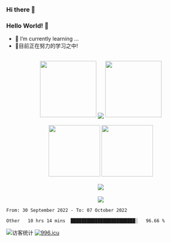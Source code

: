 ### Hi there 👋
### Hello World! 🙌

- 🌱 I’m currently learning ...
- 📖目前正在努力的学习之中!
<br/>
<div align="center">
  <img width="150" src="https://cdn.jsdelivr.net/gh/sun0225SUN/photos/images/202108300310676.png" />
  <img align="center" src="https://github-readme-streak-stats.herokuapp.com/?user=harlanhu&theme=dark&hide_border=true" />
  <img width="150" src="https://cdn.jsdelivr.net/gh/sun0225SUN/photos/images/202108300312623.png" />
</div>
<br/>
<div align="center">
  <img height="137px" src="https://github-readme-stats.vercel.app/api?username=harlanhu&hide_title=true&hide_border=true&show_icons=trueline_height=21&text_color=000&icon_color=000&bg_color=0,ea6161,ffc64d,fffc4d,52fa5a&theme=graywhite" />
  <img height="137px" src="https://github-readme-stats.vercel.app/api/top-langs/?username=harlanhu&hide_title=true&hide_border=true&layout=compact&langs_count=6&text_color=000&icon_color=fff&bg_color=0,52fa5a,4dfcff,c64dff&theme=graywhite" />
</div>
<br/>
<div align="center"><img  src="https://github-profile-trophy.vercel.app/?username=harlanhu&theme=gruvbox&row=1&column=6&no-frame=true&no-bg=true" /></div>
<br/>
<div align="center"> <img src="https://activity-graph.herokuapp.com/graph?username=harlanhu&theme=xcode" /> </div>


<!--START_SECTION:waka-->

```text
From: 30 September 2022 - To: 07 October 2022

Other   10 hrs 14 mins  ████████████████████████░   96.66 %
```

<!--END_SECTION:waka-->
<img src="https://visitor-badge.glitch.me/badge?page_id=harlanhu" alt="访客统计" /></div>
[![996.icu](https://img.shields.io/badge/link-996.icu-red.svg)](https://996.icu)
